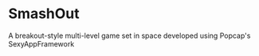 # SmashOut
 A breakout-style multi-level game set in space developed using Popcap's SexyAppFramework
